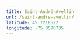 ```yaml
---
title: Saint-André-Avellin
url: /saint-andre-avellin/
latitude: 45.7218522
longitude: -75.0570735
---
```

